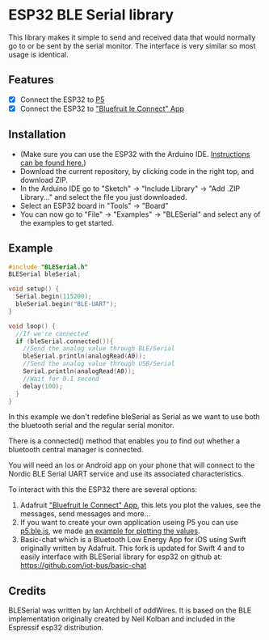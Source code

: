  # ESP32 BLE Serial library
 This library makes it simple to send and received data that would normally go to or be sent by
 the serial monitor. The interface is very similar so most usage is identical.

## Features

 - [x] Connect the ESP32 to [P5](https://editor.p5js.org/lemio/sketches/qKGGxBG4C)
 - [x] Connect the ESP32 to ["Bluefruit le Connect" App](https://learn.adafruit.com/bluefruit-le-connect)

## Installation
- (Make sure you can use the ESP32 with the Arduino IDE. [Instructions can be found here.](https://github.com/espressif/arduino-esp32#installation-instructions))
- Download the current repository, by clicking code in the right top, and download ZIP.
- In the Arduino IDE go to "Sketch" -> "Include Library" -> "Add .ZIP Library..." and select the file you just downloaded.
- Select an ESP32 board in "Tools" -> "Board"
- You can now go to "File" -> "Examples" -> "BLESerial" and select any of the examples to get started.

## Example

``` C++
#include "BLESerial.h"
BLESerial bleSerial;

void setup() {  
  Serial.begin(115200);
  bleSerial.begin("BLE-UART");
}

void loop() {
  //If we're connected
  if (bleSerial.connected()){  
    //Send the analog value through BLE/Serial
    bleSerial.println(analogRead(A0));
    //Send the analog value through USB/Serial
    Serial.println(analogRead(A0));
    //Wait for 0.1 second
    delay(100);
  }
}
```

 In this example we don't redefine bleSerial as Serial as we want to use both the bluetooth serial and the regular serial monitor. 

 There is a connected() method that enables you to find out whether a bluetooth central manager is connected.

 You will need an Ios or Android app on your phone that will connect to the Nordic BLE Serial UART service
 and use its associated characteristics.  

To interact with this the ESP32 there are several options:

1. Adafruit ["Bluefruit le Connect" App](https://learn.adafruit.com/bluefruit-le-connect), this lets you plot the values, see the messages, send messages and more...
2. If you want to create your own application useing P5 you can use [p5.ble.js](https://github.com/ITPNYU/p5.ble.js/tree/master/examples/BluefruitLE), we made [an example for plotting the values](https://editor.p5js.org/lemio/sketches/qKGGxBG4C).
3. Basic-chat which is a Bluetooth Low Energy App for iOS using Swift originally written by Adafruit. 
 This fork is updated for Swift 4 and to easily interface with BLESerial library for esp32 on github at: 
 https://github.com/iot-bus/basic-chat

 ## Credits

 BLESerial was written by Ian Archbell of oddWires. It is based on the BLE implementation
 originally created by Neil Kolban and included in the Espressif esp32 distribution.